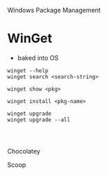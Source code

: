 Windows Package Management


# WinGet
- baked into OS

```
winget --help
winget search <search-string>

winget show <pkg>

winget install <pkg-name>

winget upgrade
winget upgrade --all




```


Chocolatey 



Scoop


